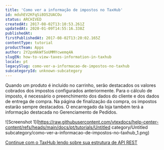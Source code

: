```yaml
---
title: 'Como ver a informação de impostos no TaxHub'
id: mduhEV2KFqSi8OS2UACOu
status: ARCHIVED
createdAt: 2017-08-02T13:10:53.261Z
updatedAt: 2020-01-09T14:55:16.338Z
publishedAt: 
firstPublishedAt: 2017-08-02T13:20:02.165Z
contentType: tutorial
productTeam: Apps
author: 2Y2pnNkWfSoUMMYcwemq4A
slugEN: how-to-view-taxes-information-in-taxhub
locale: pt
legacySlug: como-ver-a-informacao-de-impostos-no-taxhub
subcategoryId: unknown-subcategory
---
```


Quando um produto é incluído no carrinho, serão destacados os valores cobrados dos impostos configurados anteriormente. Para o cálculo de imposto, é necessário o preenchimento dos dados do cliente e dos dados de entrega de compra. Na página de finalização da compra, os impostos estarão sempre destacados. O encarregado da loja também terá a informação destacada no Gerenciamento de Pedidos.

![Screenshot 1](https://raw.githubusercontent.com/vtexdocs/help-center-content/refs/heads/main/docs/pt/tutorials/Untitled category/Untitled subcategory/como-ver-a-informacao-de-impostos-no-taxhub_1.png)

[Continue com o TaxHub lendo sobre sua estrutura de API REST](/pt/tutorial/como-e-a-estrutura-api-rest-do-taxhub)
